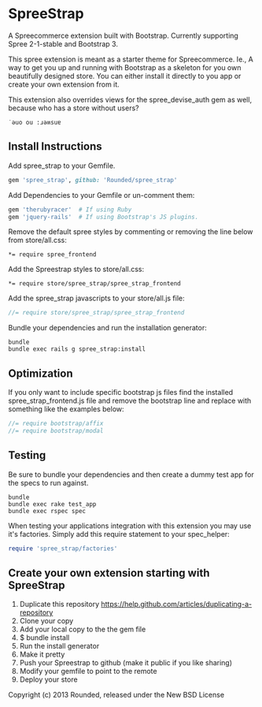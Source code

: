 SpreeStrap
==========

A Spreecommerce extension built with Bootstrap. Currently supporting Spree 2-1-stable and Bootstrap 3.

This spree extension is meant as a starter theme for Spreecommerce. Ie., A way to get you up and running with Bootstrap as a skeleton for you own beautifully designed store. You can either install it directly to you app or create your own extension from it.

This extension also overrides views for the spree_devise_auth gem as well, because who has a store without users?

```
˙ǝuo ou :ɹǝʍsuɐ
```

Install Instructions
--------------------

Add spree_strap to your Gemfile.

```ruby
gem 'spree_strap', github: 'Rounded/spree_strap'
```

Add Dependencies to your Gemfile or un-comment them:

```ruby
gem 'therubyracer'  # If using Ruby
gem 'jquery-rails'  # If using Bootstrap's JS plugins.
```

Remove the default spree styles by commenting or removing the line below from store/all.css:

```less
*= require spree_frontend
```

Add the Spreestrap styles to store/all.css:

```less
*= require store/spree_strap/spree_strap_frontend
```

Add the spree_strap javascripts to your store/all.js file:

```js
//= require store/spree_strap/spree_strap_frontend
```

Bundle your dependencies and run the installation generator:

```shell
bundle
bundle exec rails g spree_strap:install
```

Optimization
------------

If you only want to include specific bootstrap js files find the installed spree_strap_frontend.js file and remove the bootstrap line and replace with something like the examples below:

```js
//= require bootstrap/affix
//= require bootstrap/modal
```

Testing
-------

Be sure to bundle your dependencies and then create a dummy test app for the specs to run against.

```shell
bundle
bundle exec rake test_app
bundle exec rspec spec
```

When testing your applications integration with this extension you may use it's factories.
Simply add this require statement to your spec_helper:

```ruby
require 'spree_strap/factories'
```

Create your own extension starting with SpreeStrap
--------------------------------------------------

1. Duplicate this repository https://help.github.com/articles/duplicating-a-repository
2. Clone your copy
3. Add your local copy to the the gem file
4. $ bundle install
5. Run the install generator
6. Make it pretty
7. Push your Spreestrap to github (make it public if you like sharing)
8. Modify your gemfile to point to the remote
9. Deploy your store


Copyright (c) 2013 Rounded, released under the New BSD License
